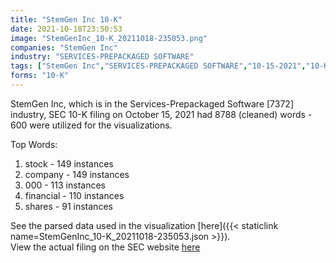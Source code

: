 ```yaml
---
title: "StemGen Inc 10-K"
date: 2021-10-18T23:50:53
image: "StemGenInc_10-K_20211018-235053.png"
companies: "StemGen Inc"
industry: "SERVICES-PREPACKAGED SOFTWARE"
tags: ["StemGen Inc","SERVICES-PREPACKAGED SOFTWARE","10-15-2021","10-K"]
forms: "10-K"
---
```

StemGen Inc, which is in the Services-Prepackaged Software [7372] industry, SEC 10-K filing on October 15, 2021 had 8788 (cleaned) words - 600 were utilized for the visualizations.

Top Words:
1. stock - 149 instances
2. company - 149 instances
3. 000 - 113 instances
4. financial - 110 instances
5. shares - 91 instances


See the parsed data used in the visualization [here]({{< staticlink name=StemGenInc_10-K_20211018-235053.json >}}).  
View the actual filing on the SEC website [here](https://www.sec.gov/Archives/edgar/data/1023198/0001161697-21-000489.txt)